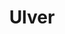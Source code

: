 ---
title: "Ulver"
summary: "Genre-spanning group from Norway, active since 1993. On their demos and first album, \"Bergtatt\", they played black/folk metal, 1996's \"Kveldssanger\" is an entirely acoustic folk album and 1997's \"Nattens Madrigal\" is raw, aggressive black metal. Around 1998 they began producing experimental, electronic and avantgarde music. Since 2000 the core of the band consists of Kristoffer Rygg, Tore Ylwizaker and Jørn H. Sværen. The three however collaborate with various musicians on their albums depending on the needs of the musical project at hand. Ulver means \"Wolves\" in Norwegian."
image: "ulver.jpg"
apple_music_artist_url: "https://music.apple.com/gb/artist/ulver/429949476"
wikipedia_url: "none"
---